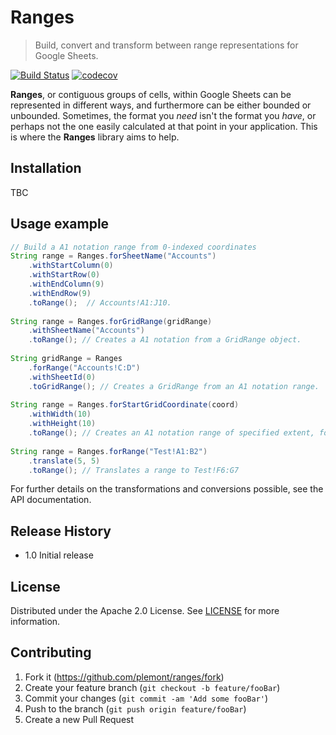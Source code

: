 # Ranges

> Build, convert and transform between range representations for Google Sheets.

[![Build Status](https://travis-ci.org/plemont/ranges.svg?branch=master)](https://travis-ci.org/plemont/ranges)
[![codecov](https://codecov.io/gh/plemont/ranges/branch/master/graph/badge.svg)](https://codecov.io/gh/plemont/ranges)

**Ranges**, or contiguous groups of cells, within Google Sheets can be represented in different ways, and furthermore can be either bounded or unbounded. Sometimes, the format you *need* isn't the format you *have*, or perhaps not the one easily calculated at that point in your application. This is where the **Ranges** library aims to help.

## Installation

TBC

## Usage example

```java
// Build a A1 notation range from 0-indexed coordinates
String range = Ranges.forSheetName("Accounts")
    .withStartColumn(0)
    .withStartRow(0)
    .withEndColumn(9)
    .withEndRow(9)
    .toRange();  // Accounts!A1:J10.
    
String range = Ranges.forGridRange(gridRange)
    .withSheetName("Accounts")
    .toRange(); // Creates a A1 notation from a GridRange object.
    
String gridRange = Ranges
    .forRange("Accounts!C:D")
    .withSheetId(0)
    .toGridRange(); // Creates a GridRange from an A1 notation range.
    
String range = Ranges.forStartGridCoordinate(coord)
    .withWidth(10)
    .withHeight(10)
    .toRange(); // Creates an A1 notation range of specified extent, for a start GridCoordinate.
    
String range = Ranges.forRange("Test!A1:B2")
    .translate(5, 5)
    .toRange(); // Translates a range to Test!F6:G7
```

For further details on the transformations and conversions possible, see the API documentation.

## Release History

* 1.0 Initial release

## License

Distributed under the Apache 2.0 License. See [LICENSE](LICENSE) for more information.

## Contributing

1. Fork it (<https://github.com/plemont/ranges/fork>)
2. Create your feature branch (`git checkout -b feature/fooBar`)
3. Commit your changes (`git commit -am 'Add some fooBar'`)
4. Push to the branch (`git push origin feature/fooBar`)
5. Create a new Pull Request
